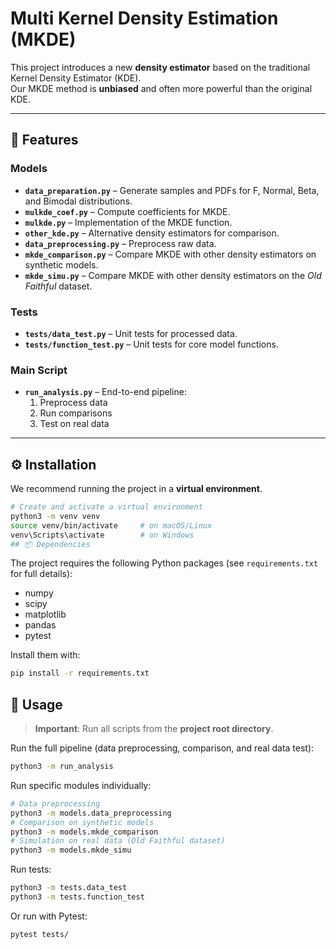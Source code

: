 # Multi Kernel Density Estimation (MKDE)

This project introduces a new **density estimator** based on the traditional Kernel Density Estimator (KDE).  
Our MKDE method is **unbiased** and often more powerful than the original KDE.

---

## 📌 Features

### Models
- **`data_preparation.py`** – Generate samples and PDFs for F, Normal, Beta, and Bimodal distributions.  
- **`mulkde_coef.py`** – Compute coefficients for MKDE.  
- **`mulkde.py`** – Implementation of the MKDE function.  
- **`other_kde.py`** – Alternative density estimators for comparison.  
- **`data_preprocessing.py`** – Preprocess raw data.  
- **`mkde_comparison.py`** – Compare MKDE with other density estimators on synthetic models.  
- **`mkde_simu.py`** – Compare MKDE with other density estimators on the *Old Faithful* dataset.  

### Tests
- **`tests/data_test.py`** – Unit tests for processed data.  
- **`tests/function_test.py`** – Unit tests for core model functions.  

### Main Script
- **`run_analysis.py`** – End-to-end pipeline:
  1. Preprocess data  
  2. Run comparisons  
  3. Test on real data  

---

## ⚙️ Installation

We recommend running the project in a **virtual environment**.

```bash
# Create and activate a virtual environment
python3 -m venv venv
source venv/bin/activate     # on macOS/Linux
venv\Scripts\activate        # on Windows
## 📦 Dependencies
```

The project requires the following Python packages (see `requirements.txt` for full details):

- numpy  
- scipy  
- matplotlib  
- pandas  
- pytest  

Install them with:

```bash
pip install -r requirements.txt
```

## 🚀 Usage

> **Important**: Run all scripts from the **project root directory**.

Run the full pipeline (data preprocessing, comparison, and real data test):

```bash
python3 -m run_analysis
```

Run specific modules individually:

```bash
# Data preprocessing
python3 -m models.data_preprocessing
# Comparison on synthetic models
python3 -m models.mkde_comparison
# Simulation on real data (Old Faithful dataset)
python3 -m models.mkde_simu
```

Run tests:
```bash
python3 -m tests.data_test
python3 -m tests.function_test
```

Or run with Pytest:
```bash
pytest tests/
```
